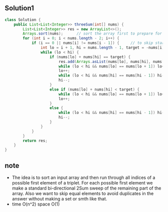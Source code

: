 ## Solution1
``` java
class Solution {
    public List<List<Integer>> threeSum(int[] nums) {
        List<List<Integer>> res = new ArrayList<>();
        Arrays.sort(nums);      // sort the array first to prepare for the following optimization
        for (int i = 0; i < nums.length - 2; i++) {
            if (i == 0 || nums[i] != nums[i - 1]) {     // to skip starting with same element as last iteration
                int lo = i + 1, hi = nums.length - 1, target = -nums[i];
                while (lo < hi) {
                    if (nums[lo] + nums[hi] == target) {
                        res.add(Arrays.asList(nums[lo], nums[hi], nums[i]));    // find an answer, add it to list
                        while (lo < hi && nums[lo] == nums[lo + 1]) lo++;   // skip lower index of same values
                        lo++;
                        while (lo < hi && nums[hi] == nums[hi - 1]) hi--;   // skip higher index of same values 
                        hi--;
                    }
                    else if (nums[lo] + nums[hi] < target) {
                        while (lo < hi && nums[lo] == nums[lo + 1]) lo++;   // skip lower index of same values
                        lo++;
                    }
                    else {
                        while (lo < hi && nums[hi] == nums[hi - 1]) hi--;   // skip higher index of same values 
                        hi--;
                    }
                }
            }
        }
        return res;
    }
}
```

## note
* The idea is to sort an input array and then run through all indices of a possible first element of a triplet. 
For each possible first element we make a standard bi-directional 2Sum sweep of the remaining part of the array. 
Also we want to skip equal elements to avoid duplicates in the answer without making a set or smth like that.
* time O(n^2) space O(1)
